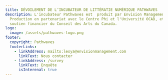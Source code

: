 ```yaml
---
title: DÉVOILEMENT DE L’INCUBATEUR DE LITTÉRATIE NUMÉRIQUE PATHWAVES
description: L'incubateur Pathwaves est  produit par Envision Management &
  Production en partenariat avec le Centre Phi et l'Université OCAD, et avec le
  soutien financier du Conseil des Arts du Canada.
logo:
  image: /assets/pathwaves-logo.png
footer:
  copyright: Pathwaves
  footerLinks:
    - linkAddress: mailto:lesya@envisionmanagement.com
      linkText: Nous contacter
    - linkAddress: /survey
      linkText: Enquête
      isInterenal: true
---
```

